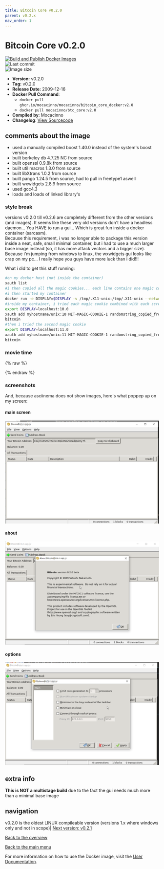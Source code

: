 ```yaml
---
title: Bitcoin Core v0.2.0
parent: v0.2.x
nav_order: 1
---
```


# Bitcoin Core v0.2.0

[![Build and Publish Docker Images](https://github.com/mocacinno/bitcoin_core_docker/actions/workflows/build-and-publish.yml/badge.svg?branch=v2.0)](https://github.com/mocacinno/bitcoin_core_docker/actions/workflows/build-and-publish.yml)  
![Last commit](https://badgen.net/github/last-commit/mocacinno/bitcoin_core_docker/v2.0)  
![Image size](https://badgen.net/docker/size/mocacinno/btc_core/v2.0?color=green)  

- **Version:** v0.2.0
- **Tag:** v0.2.0
- **Release Date:** 2009-12-16
- **Docker Pull Command**:
  - `docker pull ghcr.io/mocacinno/mocacinno/bitcoin_core_docker:v2.0`
  - `docker pull mocacinno/btc_core:v2.0`
- **Compiled by**: Mocacinno
- **Changelog**: [View Sourcecode](https://github.com/mocacinno/bitcoin_core_history/tree/v0.2.0_patched)

## comments about the image

- used a manually compiled boost 1.40.0 instead of the system's boost version
- built berkeley db 4.7.25 NC from source
- built openssl 0.9.8k from source
- built util macros 1.3.0 from source
- built libXtrans 1.0.2 from source
- built pango 1.24.5 from source, had to pull in freetype1 aswell
- built wxwidgets 2.8.9 from source
- used gcc4.3
- loads and loads of linked library's

### style break

versions v0.2.0 till v0.2.6 are completely different from the other versions (and images).
It seems like these very old versions don't have a headless daemon... You HAVE to run a gui... Which is great fun inside a docker container (sarcasm).  
Because this requirement, i was no longer able to package this version inside a neat, safe, small minimal container, but i had to use a much larger base image instead (so, it has more attack vectors and a bigger size). Because i'm jumping from windows to linux, the wxwidgets gui looks like crap on my pc... I really hope you guys have more luck than i did!!!

What i did to get this stuff running:

```bash
#on my docker host (not inside the container)
xauth list
#i then copied all the magic cookies... each line contains one magic cookie, corresponding to one screen!!!
#i then started my container
docker run -e DISPLAY=$DISPLAY -v /tmp/.X11-unix:/tmp/.X11-unix --network=host --entrypoint /bin/bash -it mocacinno/btc_core:v2.0
#inside my container, i tried each magic cookie combined with each screen... So for example this was one of my tries:
export DISPLAY=localhost:10.0
xauth add myhostname/unix:10 MIT-MAGIC-COOKIE-1 randomstring_copied_from_first_step
bitcoin
#then i tried the second magic cookie
export DISPLAY=localhost:11.0
xauth add myhostname/unix:11 MIT-MAGIC-COOKIE-1 randomstring_copied_from_first_step
bitcoin
```

### movie time

{% raw %}
<link rel="stylesheet" href="https://mocacinno.com/asciinema-player.css">
   <div id="fullnode"></div>
   <script src="https://mocacinno.com/asciinema-player.min.js"></script>
   <script>
      AsciinemaPlayer.create('./casts/v0.2.0.cast', document.getElementById('fullnode'));
   </script>
{% endraw %}

### screenshots

And, because asciinema does not show images, here's what poppep up on my screen:

#### main screen

![v0.2.0 gui screencap main screen](./images/v0.2.0_1.png)

#### about

![v0.2.0 gui screencap about screen](./images/v0.2.0_2.png)

#### options

![v0.2.0 gui screencap options screen](./images/v0.2.0_3.png)

## extra info

**This is NOT a multistage build** due to the fact the gui needs much more than a minimal base image

## navigation

v0.2.0 is the oldest LINUX compileable version (versions 1.x where windows only and not in scope)| [Next version: v0.2.1](./v2.1.md)

[Back to the overview](./Readme.md)

[Back to the main menu](../Readme.md)

For more information on how to use the Docker image, visit the [User Documentation](../userdocs/Readme.md).
